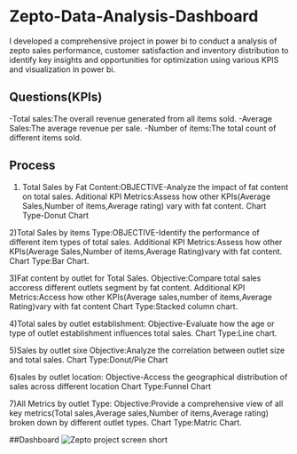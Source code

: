 # Zepto-Data-Analysis-Dashboard
I developed a comprehensive project in power bi to conduct a analysis of zepto sales performance, customer satisfaction and inventory distribution to identify key insights and opportunities for optimization using various KPIS and visualization in power bi.

## Questions(KPIs)
-Total sales:The overall revenue generated from all items sold.
-Average Sales:The average revenue per sale.
-Number of items:The total count of different items sold.

## Process
1) Total Sales by Fat Content:OBJECTIVE-Analyze the impact of fat content on total sales.
   Aditional KPI Metrics:Assess how other KPIs(Average Sales,Number of items,Average rating) vary with fat content.
   Chart Type-Donut Chart

2)Total Sales by items Type:OBJECTIVE-Identify the performance of different item types of total sales.
  Additional KPI Metrics:Assess how other KPIs(Average Sales,Number of items,Average Rating)vary with fat content.
  Chart Type:Bar Chart.

3)Fat content by outlet for Total Sales.
 Objective:Compare total sales accoress different outlets segment by fat content.
 Additional KPI Metrics:Access how other KPIs(Average sales,number of items,Average Rating)vary with fat content
 Chart Type:Stacked column chart.

 4)Total sales by outlet establishment:
  Objective-Evaluate how the age or type of outlet establishment influences total sales.
  Chart Type:Line chart.

5)Sales by outlet sixe
 Objective:Analyze the correlation between outlet size and total sales.
 Chart Type:Donut/Pie Chart

 6)sales by outlet location:
  Objective-Access the geographical distribution of sales across different location
  Chart Type:Funnel Chart

7)All Metrics by outlet Type:
 Objective:Provide a comprehensive view of all key metrics(Total sales,Average sales,Number of items,Average rating)
 broken down by different outlet types.
 Chart Type:Matric Chart.

 ##Dashboard
 ![Zepto project screen short](https://github.com/user-attachments/assets/3db070a6-a9c7-44d8-9788-2d63940d646a)
